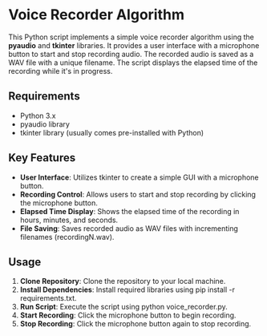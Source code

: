 # Voice Recorder Algorithm

This Python script implements a simple voice recorder algorithm using the **pyaudio** and **tkinter** libraries.
It provides a user interface with a microphone button to start and stop recording audio. The recorded audio is saved as a WAV file with a unique filename.
The script displays the elapsed time of the recording while it's in progress.

## Requirements
- Python 3.x
- pyaudio library
- tkinter library (usually comes pre-installed with Python)

## Key Features
- **User Interface**: Utilizes tkinter to create a simple GUI with a microphone button.
- **Recording Control**: Allows users to start and stop recording by clicking the microphone button.
- **Elapsed Time Display**: Shows the elapsed time of the recording in hours, minutes, and seconds.
- **File Saving**: Saves recorded audio as WAV files with incrementing filenames (recordingN.wav).

## Usage
1. **Clone Repository**: Clone the repository to your local machine.
2. **Install Dependencies**: Install required libraries using pip install -r requirements.txt.
3. **Run Script**: Execute the script using python voice_recorder.py.
4. **Start Recording**: Click the microphone button to begin recording.
5. **Stop Recording**: Click the microphone button again to stop recording.
